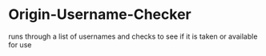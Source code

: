 # Origin-Username-Checker
runs through a list of usernames and checks to see if it is taken or available for use 
